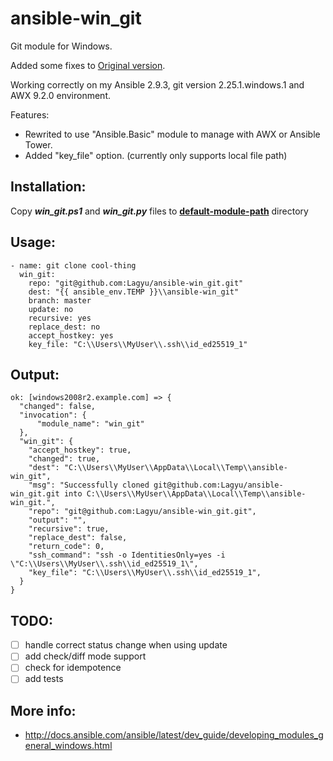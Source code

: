 # ansible-win_git
Git module for Windows.

Added some fixes to [Original version](https://github.com/tivrobo/ansible-win_git).

Working correctly on my Ansible 2.9.3, git version 2.25.1.windows.1 and AWX 9.2.0 environment.

Features:
- Rewrited to use "Ansible.Basic" module to manage with AWX or Ansible Tower.
- Added "key_file" option. (currently only supports local file path)

## Installation:
Copy ***win_git.ps1*** and ***win_git.py*** files to **[default-module-path](http://docs.ansible.com/ansible/latest/reference_appendices/config.html#default-module-path)** directory
## Usage:
```
- name: git clone cool-thing
  win_git:
    repo: "git@github.com:Lagyu/ansible-win_git.git"
    dest: "{{ ansible_env.TEMP }}\\ansible-win_git"
    branch: master
    update: no
    recursive: yes
    replace_dest: no
    accept_hostkey: yes
    key_file: "C:\\Users\\MyUser\\.ssh\\id_ed25519_1"
```
## Output:
```
ok: [windows2008r2.example.com] => {
  "changed": false, 
  "invocation": {
      "module_name": "win_git"
  }, 
  "win_git": {
    "accept_hostkey": true, 
    "changed": true, 
    "dest": "C:\\Users\\MyUser\\AppData\\Local\\Temp\\ansible-win_git", 
    "msg": "Successfully cloned git@github.com:Lagyu/ansible-win_git.git into C:\\Users\\MyUser\\AppData\\Local\\Temp\\ansible-win_git.", 
    "repo": "git@github.com:Lagyu/ansible-win_git.git",
    "output": "", 
    "recursive": true, 
    "replace_dest": false, 
    "return_code": 0,
    "ssh_command": "ssh -o IdentitiesOnly=yes -i \"C:\\Users\\MyUser\\.ssh\\id_ed25519_1\",
    "key_file": "C:\\Users\\MyUser\\.ssh\\id_ed25519_1",
  }
}
```
## TODO:
- [ ] handle correct status change when using update
- [ ] add check/diff mode support
- [ ] check for idempotence
- [ ] add tests
## More info:
- http://docs.ansible.com/ansible/latest/dev_guide/developing_modules_general_windows.html
